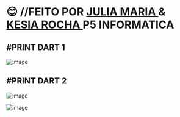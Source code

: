# 😊 //FEITO POR <a href="https://github.com/Julia-maria56/PMD2-241/tree/main/Avaliacoes/avaliacao-04"> JULIA MARIA </a> & <a href="https://github.com/KesiaRocha/pdm2-241/tree/main/Avaliacoes/Avaliacao-04"> KESIA ROCHA </a>    P5 INFORMATICA

#PRINT DART 1
-------------------------------------------------
![image](https://github.com/KesiaRocha/pdm2-241/assets/124710521/19849bbd-720e-4bd7-94bf-14bde88babe7)

#PRINT DART 2
-------------------------------------------------

![image](https://github.com/KesiaRocha/pdm2-241/assets/124710521/eb864a30-74c7-4c01-aacf-1b60cbf8ddfc)


![image](https://github.com/KesiaRocha/pdm2-241/assets/124710521/9f1e0ed6-6115-49d4-ae73-422668dc26ff)

